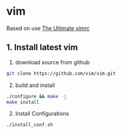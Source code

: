 # vim

Based on use [The Ultimate vimrc](https://github.com/amix/vimrc.git)

## 1. Install latest vim

1. download source from github

```sh
git clone https://github.com/vim/vim.git
```

2. build and install

```sh
./configure && make -j
make install
```

2. Install Configurations

```sh
./install_conf.sh
```